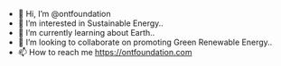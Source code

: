 - 👋 Hi, I’m @ontfoundation
- 👀 I’m interested in Sustainable Energy..
- 🌱 I’m currently learning about Earth..
- 💞️ I’m looking to collaborate on promoting Green Renewable Energy..
- 📫 How to reach me https://ontfoundation.com

<!---
ontfoundation/ontfoundation is a ✨ special ✨ repository because its `README.md` (this file) appears on your GitHub profile.
You can click the Preview link to take a look at your changes.
--->
